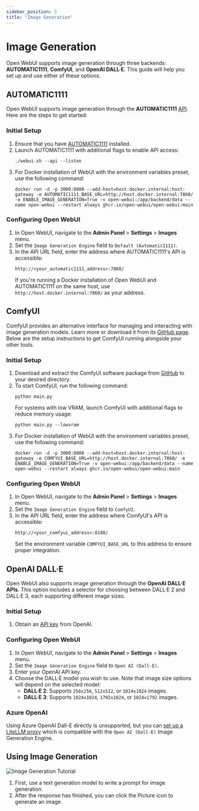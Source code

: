 ```yaml
---
sidebar_position: 3
title: "Image Generation"
---
```


# Image Generation

Open WebUI supports image generation through three backends: **AUTOMATIC1111**, **ComfyUI**, and **OpenAI DALL·E**. This guide will help you set up and use either of these options.

## AUTOMATIC1111

Open WebUI supports image generation through the **AUTOMATIC1111** [API](https://github.com/AUTOMATIC1111/stable-diffusion-webui/wiki/API). Here are the steps to get started:

### Initial Setup

1. Ensure that you have [AUTOMATIC1111](https://github.com/AUTOMATIC1111/stable-diffusion-webui) installed.
2. Launch AUTOMATIC1111 with additional flags to enable API access:
   ```
   ./webui.sh --api --listen
   ```
3. For Docker installation of WebUI with the environment variables preset, use the following command:
   ```
   docker run -d -p 3000:8080 --add-host=host.docker.internal:host-gateway -e AUTOMATIC1111_BASE_URL=http://host.docker.internal:7860/ -e ENABLE_IMAGE_GENERATION=True -v open-webui:/app/backend/data --name open-webui --restart always ghcr.io/open-webui/open-webui:main
   ```

### Configuring Open WebUI

1. In Open WebUI, navigate to the **Admin Panel** > **Settings** > **Images** menu.
2. Set the `Image Generation Engine` field to `Default (Automatic1111)`.
3. In the API URL field, enter the address where AUTOMATIC1111's API is accessible:
   ```
   http://<your_automatic1111_address>:7860/
   ```
   If you're running a Docker installation of Open WebUI and AUTOMATIC1111 on the same host, use `http://host.docker.internal:7860/` as your address.

## ComfyUI

ComfyUI provides an alternative interface for managing and interacting with image generation models. Learn more or download it from its [GitHub page](https://github.com/comfyanonymous/ComfyUI). Below are the setup instructions to get ComfyUI running alongside your other tools.

### Initial Setup

1. Download and extract the ComfyUI software package from [GitHub](https://github.com/comfyanonymous/ComfyUI) to your desired directory.
2. To start ComfyUI, run the following command:
   ```
   python main.py
   ```
   For systems with low VRAM, launch ComfyUI with additional flags to reduce memory usage:
   ```
   python main.py --lowvram
   ```
3. For Docker installation of WebUI with the environment variables preset, use the following command:
   ```
   docker run -d -p 3000:8080 --add-host=host.docker.internal:host-gateway -e COMFYUI_BASE_URL=http://host.docker.internal:7860/ -e ENABLE_IMAGE_GENERATION=True -v open-webui:/app/backend/data --name open-webui --restart always ghcr.io/open-webui/open-webui:main
   ```

### Configuring Open WebUI

1. In Open WebUI, navigate to the **Admin Panel** > **Settings** > **Images** menu.
2. Set the `Image Generation Engine` field to `ComfyUI`.
3. In the API URL field, enter the address where ComfyUI's API is accessible:
   ```
   http://<your_comfyui_address>:8188/
   ```
   Set the environment variable `COMFYUI_BASE_URL` to this address to ensure proper integration.

## OpenAI DALL·E

Open WebUI also supports image generation through the **OpenAI DALL·E APIs**. This option includes a selector for choosing between DALL·E 2 and DALL·E 3, each supporting different image sizes.

### Initial Setup

1. Obtain an [API key](https://platform.openai.com/api-keys) from OpenAI.

### Configuring Open WebUI

1. In Open WebUI, navigate to the **Admin Panel** > **Settings** > **Images** menu.
2. Set the `Image Generation Engine` field to `Open AI (Dall-E)`.
3. Enter your OpenAI API key.
4. Choose the DALL·E model you wish to use. Note that image size options will depend on the selected model:
   - **DALL·E 2**: Supports `256x256`, `512x512`, or `1024x1024` images.
   - **DALL·E 3**: Supports `1024x1024`, `1792x1024`, or `1024x1792` images.

### Azure OpenAI

Using Azure OpenAI Dall-E directly is unsupported, but you can [set up a LiteLLM proxy](https://litellm.vercel.app/docs/image_generation) which is compatible with the `Open AI (Dall-E)` Image Generation Engine.

## Using Image Generation

![Image Generation Tutorial](/img/tutorial_image_generation.png)

1. First, use a text generation model to write a prompt for image generation.
2. After the response has finished, you can click the Picture icon to generate an image.
